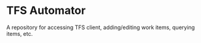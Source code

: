 # TFS Automator
A repository for accessing TFS client, adding/editing work items, querying items, etc.

